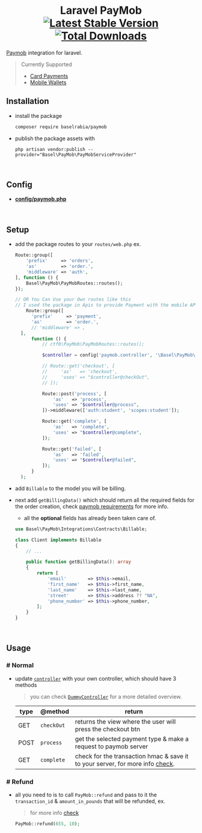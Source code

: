 <h1 align="center">
    Laravel PayMob
    <br>
    <a href="https://packagist.org/packages/baselrabia/paymob"><img src="https://img.shields.io/packagist/v/baselrabia/paymob.svg" alt="Latest Stable Version" /></a> <a href="https://packagist.org/packages/baselrabia/paymob"><img src="https://img.shields.io/packagist/dt/baselrabia/paymob.svg" alt="Total Downloads" /></a>
</h1>

[Paymob](https://paymob.com/en) integration for laravel.

> Currently Supported
>
> - [Card Payments](https://acceptdocs.paymobsolutions.com/docs/card-payments)
> - [Mobile Wallets](https://acceptdocs.paymobsolutions.com/docs/mobile-wallets)

## Installation

- install the package

  ```bash
  composer require baselrabia/paymob
  ```

- publish the package assets with

  ```shell
  php artisan vendor:publish --provider="Basel\PayMob\PayMobServiceProvider"
  ```

<br>

## Config

- [**config/paymob.php**](./src/config/paymob.php)

<br>

## Setup

- add the package routes to your `routes/web.php` ex.

  ```php
  Route::group([
      'prefix'     => 'orders',
      'as'         => 'order.',
      'middleware' => 'auth',
  ], function () {
      Basel\PayMob\PayMobRoutes::routes();
  });

  // OR You Can Use your Own routes like this 
  // I used the package in Apis to provide Payment with the mobile APP
      Route::group([
        'prefix'     => 'payment',
        'as'         => 'order.',
        // 'middleware' => ,
    ],
        function () {
            // ctf0\PayMob\PayMobRoutes::routes();

            $controller = config('paymob.controller', '\Basel\PayMob\Controllers\DummyController');

            // Route::get('checkout', [
            //     'as'   => 'checkout',
            //     'uses' => "$controller@checkOut",
            // ]);

            Route::post('process', [
                'as'   => 'process',
                'uses' => "$controller@process",
            ])->middleware(['auth:student', 'scopes:student']);

            Route::get('complete', [
                'as'   => 'complete',
                'uses' => "$controller@complete",
            ]);

            Route::get('failed', [
                'as'   => 'failed',
                'uses' => "$controller@failed",
            ]);
        }
    );

  ```

- add `Billable` to the model you will be billing.
- next add `getBillingData()` which should return all the required fields for the order creation, check [paymob requirements](https://acceptdocs.paymobsolutions.com/docs/accept-standard-redirect) for more info.

  - all the **optional** fields has already been taken care of.

  ```php
  use Basel\PayMob\Integrations\Contracts\Billable;

  class Client implements Billable
  {
      // ...

      public function getBillingData(): array
      {
          return [
              'email'        => $this->email,
              'first_name'   => $this->first_name,
              'last_name'    => $this->last_name,
              'street'       => $this->address ?? "NA",
              'phone_number' => $this->phone_number,
          ];
      }
  }
  ```

<br>

## Usage

### # Normal

- update [`controller`](./src/config/paymob.php) with your own controller, which should have 3 methods

  > you can check [`DummyController`](./src/Controllers/DummyController.php) for a more detailed overview.

  | type | @method    | return                                                                                                                                                                           |
  | ---- | ---------- | -------------------------------------------------------------------------------------------------------------------------------------------------------------------------------- |
  | GET  | `checkOut` | returns the view where the user will press the checkout btn                                                                                                                      |
  | POST | `process`  | get the selected payment type & make a request to paymob server                                                                                                                  |
  | GET  | `complete` | check for the transaction hmac & save it to your server, for more info [check](https://acceptdocs.paymobsolutions.com/docs/transaction-callbacks#transaction-response-callback). |

### # Refund

- all you need to is to call `PayMob::refund` and pass to it the `transaction_id` & `amount_in_pounds` that will be refunded, ex.

  > for more info [check](https://acceptdocs.paymobsolutions.com/docs/refund-transaction)

  ```php
  PayMob::refund(655, 10);
  ```
